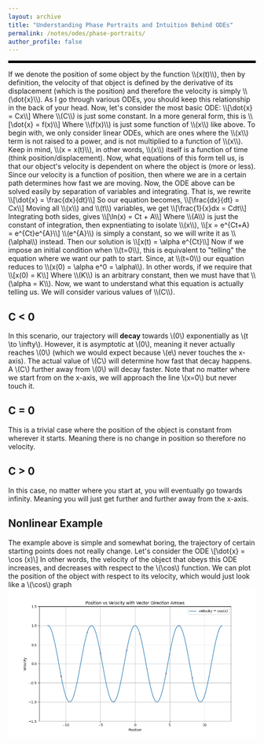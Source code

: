 ```yaml
---
layout: archive
title: "Understanding Phase Portraits and Intuition Behind ODEs"
permalink: /notes/odes/phase-portraits/
author_profile: false
--- 
```

<hr style="border: 2px solid black;">
If we denote the position of some object by the function \\(x(t)\\), then by definition, the velocity of that object is defined by the derivative of its displacement (which is the position) and therefore the velocity is simply \\(\dot{x}\\). As I go through various ODEs, you should keep this relationship in the back of your head. Now, let's consider the most basic ODE:
\\[\dot{x} = Cx\\]
Where \\(C\\) is just some constant. In a more general form, this is 
\\[\dot{x} = f(x)\\]
Where \\(f(x)\\) is just some function of \\(x\\) like above. To begin with, we only consider linear ODEs, which are ones where the \\(x\\) term is not raised to a power, and is not multiplied to a function of \\(x\\). Keep in mind, \\(x = x(t)\\), in other words, \\(x\\) itself is a function of time (think position/displacement). Now, what equations of this form tell us, is that our object's velocity is dependent on where the object is (more or less). Since our velocity is a function of position, then where we are in a certain path determines how fast we are moving. Now, the ODE above can be solved easily by separation of variables and integrating. That is, we rewrite
\\[\dot{x} = \frac{dx}{dt}\\]
So our equation becomes,
\\[\frac{dx}{dt} = Cx\\]
Moving all \\(x\\) and \\(t\\) variables, we get
\\[\frac{1}{x}dx = Cdt\\]
Integrating both sides, gives
\\[\ln(x) = Ct + A\\]
Where \\(A\\) is just the constant of integration, then expnentiating to isolate \\(x\\), 
\\[x = e^{Ct+A} = e^{Ct}e^{A}\\]
\\(e^{A}\\) is simply a constant, so we will write it as \\(\alpha\\) instead. Then our solution is
\\[x(t) = \alpha e^{Ct}\\]
Now if we impose an initial condition when \\(t=0\\), this is equivalent to "telling" the equation where we want our path to start. Since, at \\(t=0\\) our equation reduces to \\(x(0) = \alpha e^0 = \alpha\\). In other words, if we require that 
\\[x(0) = K\\]
Where \\(K\\) is an arbitrary constant, then we must have that \\(\alpha = K\\). Now, we want to understand what this equation is actually telling us. We will consider various values of \\(C\\). 

## C < 0
In this scenario, our trajectory will **decay** towards \\(0\\) exponentially as \\(t \to \infty\\). However, it is asymptotic at \\(0\\), meaning it never actually reaches \\(0\\) (which we would expect because \\(e\\) never touches the x-axis). The actual value of \\(C\\) will determine how fast that decay happens. A \\(C\\) further away from \\(0\\) will decay faster. Note that no matter where we start from on the x-axis, we will approach the line \\(x=0\\) but never touch it.

## C = 0
This is a trivial case where the position of the object is constant from wherever it starts. Meaning there is no change in position so therefore no velocity.

## C > 0
In this case, no matter where you start at, you will eventually go towards infinity. Meaning you will just get further and further away from the x-axis.


## Nonlinear Example
The example above is simple and somewhat boring, the trajectory of certain starting points does not really change. Let's consider the ODE
\\[\dot{x} = \cos (x)\\]
In other words, the velocity of the object that obeys this ODE increases, and decreases with respect to the \\(\cos\\) function. We can plot the position of the object with respect to its velocity, which would just look like a \\(\cos\\) graph
![alt text](cos.png "Position Vs. Velocity Graph")
